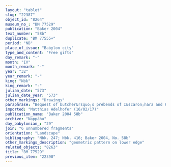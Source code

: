 ```yaml
---
layout: "tablet"
slug: "22387"
object_id: "8264"
museum_no_: "BM 77529"
publication: "Baker 2004"
text_number: "58b"
duplicate: "BM 77555+"
period: "NB"
place_of_issue: "Babylon city"
type_and_content: "Free gifts"
day_remark: "-"
month: "IV"
month_remark: "-"
year: "32"
year_remark: "-"
king: "Nbk"
king_remark: "-"
julian_date: "573"
julian_date_year: "573"
other_markings: "Drawings"
paraphrase: "Bequest of butcher&rsquo;s prebends of I&scaron;hara and Papsukkal: <strong>B</strong> gives to <strong>A</strong> his two butcher&rsquo;s prebends before I&scaron;hara in E&scaron;asurra in &Scaron;uanna and Papsukkal of Ekitu&scaron;girzal, the temple of Bēlet-Eanna on the canal bank in the Newtown in Babylon. The prebends comprise ox and sheep of the royal sacrifice and the sacrifice of the <em>kāribu</em>, <em>gin&ucirc;</em>, <em>quqq&ucirc;</em> for the whole year, a &ldquo;coil&rdquo; (<em>tīrānu</em>), a brain(?) (<em>gabbu</em>), <em>gan ṣēli</em>-meat, meat trimmings (<em>nukāsātu</em>), the epigastrum (<em>kar&scaron;u</em>), <em>naṣraptu</em>-meat, and every year four hides of sheep(?) before I&scaron;hara, the omasum (<em>riqītu</em>), <em>bāb urkāti</em>-meat, <em>hilidamu</em>-meat, the fatty tissue around the intestines (<em>hinṣu</em>) not cut off (<em>qarā&scaron;u</em>), and ox, sheep, birds and lamb of the 8<sup>th</sup> of Nisannu (I), and a shoulder share of ox and sheep before Papsukkal. After the operative section a curse formula invoking Marduk, Zarpanītu, I&scaron;hara and Papsukkal and directed against a violaton of the agreement&nbsp; and an oath formula invoking Marduk, Zarpanītu and Nebuchadnezzar follow (<em>nī&scaron; &hellip; izzakrū</em> [<em>zakāru</em>]). 4 witnesses and the scribe (Ea-&scaron;umu-uṣur/Nab&ucirc;-zēru-lī&scaron;ir//Rēˀ&ucirc;). (All three tablets are copies of a damaged original that we do not possess.)<br /> &nbsp;<br /> <strong>A</strong> = Nab&ucirc;-balāssu-iqbi/&Scaron;addinnu//Ileˀˀi-Marduk; <strong>B</strong> = Izkur-Marduk/Imbia//Ileˀˀi-Marduk<br /> &nbsp;"
imported: "Matthias Adelhofer (16/02/17)"
publication_name: "Baker 2004 58b"
archive: "Nappāhu"
day_babylonian_: "29"
join: "6 unnumbered fragments"
orientation: "Landscape"
bibliography: "Nbk. 247; Nbk. 416; Baker 2004, No. 58b"
other_markings_description: "geometric pattern on lower edge"
related_objects: "8263"
title: "BM 77529"
previous_item: "22390"
---
```

